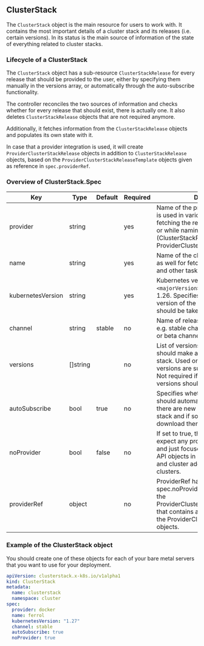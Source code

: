 ## ClusterStack

The `ClusterStack` object is the main resource for users to work with. It contains the most important details of a cluster stack and its releases (i.e. certain versions). In its status is the main source of information of the state of everything related to cluster stacks.



### Lifecycle of a ClusterStack

The `ClusterStack` object has a sub-resource `ClusterStackRelease` for every release that should be provided to the user, either by specifying them manually in the versions array, or automatically through the auto-subscribe functionality.

The controller reconciles the two sources of information and checks whether for every release that should exist, there is actually one. It also deletes `ClusterStackRelease` objects that are not required anymore.

Additionally, it fetches information from the `ClusterStackRelease` objects and populates its own state with it.

In case that a provider integration is used, it will create `ProviderClusterStackRelease` objects in addition to `ClusterStackRelease` objects, based on the `ProviderClusterStackReleaseTemplate` objects given as reference in `spec.providerRef`.


### Overview of ClusterStack.Spec

| Key                      | Type      | Default | Required | Description                                                                                                                                                                                                                                                                            |
| ------------------------ | --------- | ------- | -------- | -------------------------------------------------------------------------------------------------------------------------------------------------------------------------------------------------------------------------------------------------------------------------------------- |
| provider                 | string       |         | yes      | Name of the provider, e.g. "docker". It is used in various places, e.g. while fetching the respective release assets or while naming resources (ClusterStackReleases, ProviderClusterStackResources, etc.).|
| name          | string    |         | yes       | Name of the cluster stack. It is used as well for fetching release assets and other tasks. |
| kubernetesVersion      | string    |         | yes      | Kubernetes version in the format `<majorVersion>.<minorVersion>`, e.g. 1.26. Specifies the Kubernetes minor version of the cluster stack that should be taken.|
| channel     | string    | stable         | no       | Name of release channel that is used, e.g. stable channel ("v1", "v2", etc.) or beta channel (e.g. "v0-beta.1").|
| versions | []string |         | no       | List of versions that the controller should make available of a cluster stack. Used only in case very specific versions are supposed to be used. Not required if always the latest versions should be made available. |
| autoSubscribe              | bool    | true        | no       | Specifies whether the controller should automatically check whether there are new releases of the cluster stack and if so automatically download them. |
| noProvider          | bool      |    false     | no       | If set to true, the controller does not expect any provider-specific objects and just focuses on applying Cluster API objects in management cluster and cluster addons in all workload clusters. |
| providerRef              | object    |         | no       | ProviderRef has to be specified if spec.noProvider is false. It references the ProviderClusterStackReleaseTemplate that contains all information to create the ProviderClusterStackRelease objects. |

### Example of the ClusterStack object

You should create one of these objects for each of your bare metal servers that you want to use for your deployment.

```yaml
apiVersion: clusterstack.x-k8s.io/v1alpha1
kind: ClusterStack
metadata:
  name: clusterstack
  namespace: cluster
spec:
  provider: docker
  name: ferrol
  kubernetesVersion: "1.27"
  channel: stable
  autoSubscribe: true
  noProvider: true
```

